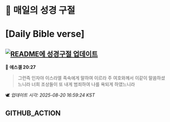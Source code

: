 # 🙏 매일의 성경 구절
# [Daily Bible verse]
## [![README에 성경구절 업데이트](https://github.com/DONGSUKA/first_test/actions/workflows/update-readme-bible.yml/badge.svg)](https://github.com/DONGSUKA/first_test/actions/workflows/update-readme-bible.yml)
<!-- START_BIBLE_VERSE -->
📖 **에스겔 20:27**
> 그런즉 인자야 이스라엘 족속에게 말하여 이르라 주 여호와께서 이같이 말씀하셨느니라 너희 조상들이 또 내게 범죄하여 나를 욕되게 하였느니라

🕊️ _업데이트 시각: 2025-08-20 16:59:24 KST_
  <!-- END_BIBLE_VERSE -->
## GITHUB_ACTION
